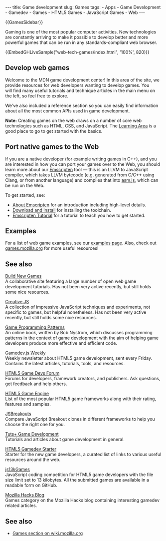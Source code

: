 --- title: Game development slug: Games tags: - Apps - Game Development - Gamedev - Games - HTML5 Games - JavaScript Games - Web ---

{{GamesSidebar}}

<span class="seoSummary">Gaming is one of the most popular computer activities. New technologies are constantly arriving to make it possible to develop better and more powerful games that can be run in any standards-compliant web browser.</span>

{{EmbedGHLiveSample("web-tech-games/index.html", '100%', 820)}}

Develop web games
-----------------

Welcome to the MDN game development center! In this area of the site, we provide resources for web developers wanting to develop games. You will find many useful tutorials and technique articles in the main menu on the left, so feel free to explore.

We've also included a reference section so you can easily find information about all the most common APIs used in game development.

**Note:** Creating games on the web draws on a number of core web technologies such as HTML, CSS, and JavaScript. The [Learning Area](/en-US/docs/Learn) is a good place to go to get started with the basics.

Port native games to the Web
----------------------------

If you are a native developer (for example writing games in C++), and you are interested in how you can port your games over to the Web, you should learn more about our [Emscripten](https://kripken.github.io/emscripten-site/index.html) tool — this is an LLVM to JavaScript compiler, which takes LLVM bytecode (e.g. generated from C/C++ using Clang, or from another language) and compiles that into [asm.js](/en-US/docs/Games/Tools/asm.js), which can be run on the Web.

To get started, see:

-   [About Emscripten](https://kripken.github.io/emscripten-site/docs/introducing_emscripten/about_emscripten.html) for an introduction including high-level details.
-   [Download and Install](https://kripken.github.io/emscripten-site/docs/getting_started/downloads.html) for installing the toolchain.
-   [Emscripten Tutorial](https://kripken.github.io/emscripten-site/docs/getting_started/Tutorial.html) for a tutorial to teach you how to get started.

Examples
--------

For a list of web game examples, see our [examples page](/en-US/docs/Games/Examples). Also, check out [games.mozilla.org](https://games.mozilla.org/) for more useful resources!

See also
--------

[Build New Games](http://buildnewgames.com/)  
A collaborative site featuring a large number of open web game development tutorials. Has not been very active recently, but still holds some nice resources.

[Creative JS](http://creativejs.com/)  
A collection of impressive JavaScript techniques and experiments, not specific to games, but helpful nonetheless. Has not been very active recently, but still holds some nice resources.

[Game Programming Patterns](https://gameprogrammingpatterns.com/)  
An online book, written by Bob Nystrom, which discusses programming patterns in the context of game development with the aim of helping game developers produce more effective and efficient code.

[Gamedev.js Weekly](https://gamedevjsweekly.com/)  
Weekly newsletter about HTML5 game development, sent every Friday. Contains the latest articles, tutorials, tools, and resources.

[HTML5 Game Devs Forum](https://www.html5gamedevs.com/)  
Forums for developers, framework creators, and publishers. Ask questions, get feedback and help others.

<!-- -->

[HTML5 Game Engine](https://html5gameengine.com/)  
List of the most popular HTML5 game frameworks along with their rating, features and samples.

[JSBreakouts](https://www.jsbreakouts.org/)  
Compare JavaScript Breakout clones in different frameworks to help you choose the right one for you.

[Tuts+ Game Development](https://gamedevelopment.tutsplus.com/)  
Tutorials and articles about game development in general.

[HTML5 Gamedev Starter](https://html5devstarter.enclavegames.com/)  
Starter for the new game developers, a curated list of links to various useful resources around the web.

[js13kGames](https://js13kgames.com/)  
JavaScript coding competition for HTML5 game developers with the file size limit set to 13 kilobytes. All the submitted games are available in a readable form on GitHub.

[Mozilla Hacks Blog](https://hacks.mozilla.org/category/games/)  
Games category on the Mozilla Hacks blog containing interesting gamedev related articles.

See also
--------

-   [Games section on wiki.mozilla.org](https://wiki.mozilla.org/Platform/Games)
